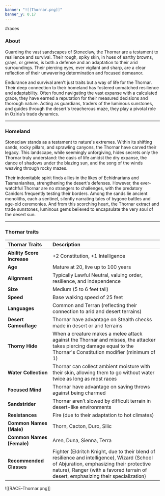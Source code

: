 ```yaml
---
banner: "![[Thornar.png]]"
banner_y: 0.17
---
```

#races

### About

Guarding the vast sandscapes of Stoneclaw, the Thornar are a testament to resilience and survival. Their rough, spiky skin, in hues of earthy browns, grays, or greens, is both a defense and an adaptation to their arid surroundings. Their piercing eyes, ever vigilant and sharp, are a clear reflection of their unwavering determination and focused demeanor.

Endurance and survival aren't just traits but a way of life for the Thornar. Their deep connection to their homeland has fostered unmatched resilience and adaptability. Often found navigating the vast expanse with a calculated grace, they have earned a reputation for their measured decisions and thorough nature. Acting as guardians, traders of the luminous sunstones, and guides through the desert's treacherous maze, they play a pivotal role in Oziria's trade dynamics.

-----
### Homeland

Stoneclaw stands as a testament to nature's extremes. Within its shifting sands, rocky pillars, and sprawling canyons, the Thornar have carved their legacy. This landscape, while seemingly unforgiving, hides secrets only the Thornar truly understand: the oasis of life amidst the dry expanse, the dance of shadows under the blazing sun, and the song of the winds weaving through rocky mazes.

Their indomitable spirit finds allies in the likes of Echidnarians and Tasmanianites, strengthening the desert's defenses. However, the ever-watchful Thornar are no strangers to challenges, with the predatory Canidors frequently testing their borders. Among the sands lie ancient monoliths, each a sentinel, silently narrating tales of bygone battles and age-old ceremonies. And from this scorching heart, the Thornar extract and trade sunstones, luminous gems believed to encapsulate the very soul of the desert sun.

-----
### Thornar traits

| **Thornar Traits** | **Description** |
|:-------------------|:------------------|
| **Ability Score Increase** | +2 Constitution, +1 Intelligence |
| **Age** | Mature at 20, live up to 100 years |
| **Alignment** | Typically Lawful Neutral, valuing order, resilience, and independence |
| **Size** | Medium (5 to 6 feet tall) |
| **Speed** | Base walking speed of 25 feet |
| **Languages** | Common and Terran (reflecting their connection to arid and desert terrains) |
| **Desert Camouflage** | Thornar have advantage on Stealth checks made in desert or arid terrains |
| **Thorny Hide** | When a creature makes a melee attack against the Thornar and misses, the attacker takes piercing damage equal to the Thornar's Constitution modifier (minimum of 1) |
| **Water Collection** | Thornar can collect ambient moisture with their skin, allowing them to go without water twice as long as most races |
| **Focused Mind** | Thornar have advantage on saving throws against being charmed |
| **Sandstrider** | Thornar aren’t slowed by difficult terrain in desert-like environments |
| **Resistances** | Fire (due to their adaptation to hot climates) |
| **Common Names (Male)** | Thorn, Cacton, Duro, Silic |
| **Common Names (Female)** | Aren, Duna, Sienna, Terra |
| **Recommended Classes** | Fighter (Eldritch Knight, due to their blend of resilience and intelligence), Wizard (School of Abjuration, emphasizing their protective nature), Ranger (with a favored terrain of desert, emphasizing their specialization) |

![[RACE-Thornar.png]]